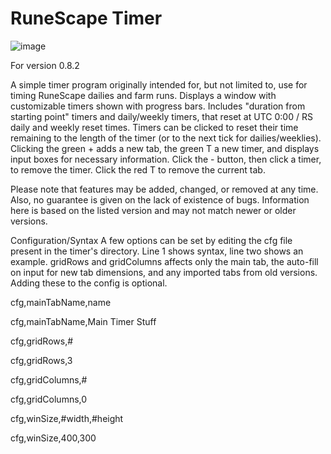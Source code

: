 RuneScape Timer
========

![image](https://cloud.githubusercontent.com/assets/2666891/8512872/436d4bbc-230b-11e5-9900-aa71b9c9465f.png)

For version 0.8.2

A simple timer program originally intended for, but not limited to, use for timing RuneScape dailies and farm runs. Displays a window with customizable timers shown with progress bars. Includes "duration from starting point" timers and daily/weekly timers, that reset at UTC 0:00 / RS daily and weekly reset times. Timers can be clicked to reset their time remaining to the length of the timer (or to the next tick for dailies/weeklies). Clicking the green + adds a new tab, the green T a new timer, and displays input boxes for necessary information. Click the - button, then click a timer, to remove the timer. Click the red T to remove the current tab.


Please note that features may be added, changed, or removed at any time. Also, no guarantee is given on the lack of existence of bugs. Information here is based on the listed version and may not match newer or older versions.


Configuration/Syntax
A few options can be set by editing the cfg file present in the timer's directory. Line 1 shows syntax, line two shows an example. gridRows and gridColumns affects only the main tab, the auto-fill on input for new tab dimensions, and any imported tabs from old versions. Adding these to the config is optional.



cfg,mainTabName,name

cfg,mainTabName,Main Timer Stuff



cfg,gridRows,#

cfg,gridRows,3



cfg,gridColumns,#

cfg,gridColumns,0



cfg,winSize,#width,#height

cfg,winSize,400,300
